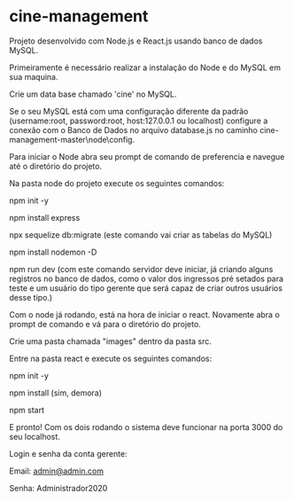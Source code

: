 # cine-management

Projeto desenvolvido com Node.js e React.js usando banco de dados MySQL.

Primeiramente é necessário realizar a instalação do Node e do MySQL em sua maquina.

Crie um data base chamado 'cine' no MySQL.

Se o seu MySQL está com uma configuração diferente da padrão (username:root, password:root, host:127.0.0.1 ou localhost) configure a conexão com o Banco de Dados no arquivo database.js no caminho cine-management-master\node\config\.

Para iniciar o Node abra seu prompt de comando de preferencia e navegue até o diretório do projeto.

Na pasta node do projeto execute os seguintes comandos:

npm init -y

npm install express

npx sequelize db:migrate (este comando vai criar as tabelas do MySQL)

npm install nodemon -D

npm run dev (com este comando servidor deve iniciar, já criando alguns registros no banco de dados, como o valor dos ingressos pré setados para teste e um usuário do tipo gerente que será capaz de criar outros usuários desse tipo.)

Com o node já rodando, está na hora de iniciar o react. Novamente abra o prompt de comando e vá para o diretório do projeto.

Crie uma pasta chamada "images" dentro da pasta src.

Entre na pasta react e execute os seguintes comandos:

npm init -y

npm install (sim, demora)

npm start

E pronto! Com os dois rodando o sistema deve funcionar na porta 3000 do seu localhost.

Login e senha da conta gerente:

Email: admin@admin.com

Senha: Administrador2020
